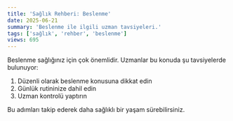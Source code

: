 ```yaml
---
title: 'Sağlık Rehberi: Beslenme'
date: 2025-06-21
summary: 'Beslenme ile ilgili uzman tavsiyeleri.'
tags: ['sağlık', 'rehber', 'beslenme']
views: 695
---
```


Beslenme sağlığınız için çok önemlidir. Uzmanlar bu konuda şu tavsiyelerde bulunuyor:

1. Düzenli olarak beslenme konusuna dikkat edin
2. Günlük rutininize dahil edin
3. Uzman kontrolü yaptırın

Bu adımları takip ederek daha sağlıklı bir yaşam sürebilirsiniz.